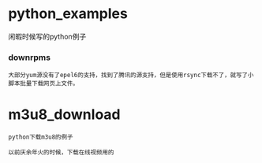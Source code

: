 # python_examples
闲暇时候写的python例子




### downrpms

```shell
大部分yum源没有了epel6的支持，找到了腾讯的源支持，但是使用rsync下载不了，就写了小脚本批量下载网页上文件。
```

# m3u8_download
```shell
python下载m3u8的例子

以前庆余年火的时候，下载在线视频用的
```
